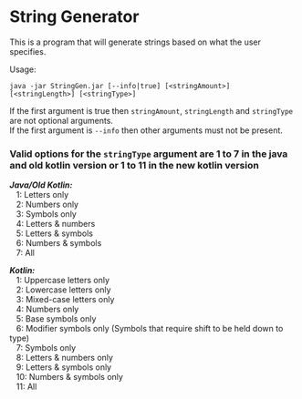 # String Generator #

This is a program that will generate strings based on what the user specifies.

Usage:
```
java -jar StringGen.jar [--info|true] [<stringAmount>] [<stringLength>] [<stringType>]
```
If the first argument is true then `stringAmount`, `stringLength` and `stringType` are not optional arguments.  
If the first argument is `--info` then other arguments must not be present.  

### Valid options for the `stringType` argument are 1 to 7 in the java and old kotlin version or 1 to 11 in the new kotlin version ###
  ***___Java/Old Kotlin:___***  
&nbsp;&nbsp; 1: Letters only  
&nbsp;&nbsp; 2: Numbers only  
&nbsp;&nbsp; 3: Symbols only  
&nbsp;&nbsp; 4: Letters & numbers  
&nbsp;&nbsp; 5: Letters & symbols  
&nbsp;&nbsp; 6: Numbers & symbols  
&nbsp;&nbsp; 7: All  
    
***___Kotlin:___***  
&nbsp;&nbsp; 1: Uppercase letters only  
&nbsp;&nbsp; 2: Lowercase letters only  
&nbsp;&nbsp; 3: Mixed-case letters only  
&nbsp;&nbsp; 4: Numbers only  
&nbsp;&nbsp; 5: Base symbols only  
&nbsp;&nbsp; 6: Modifier symbols only (Symbols that require shift to be held down to type)  
&nbsp;&nbsp; 7: Symbols only  
&nbsp;&nbsp; 8: Letters & numbers only  
&nbsp;&nbsp; 9: Letters & symbols only  
&nbsp;&nbsp; 10: Numbers & symbols only  
&nbsp;&nbsp; 11: All
